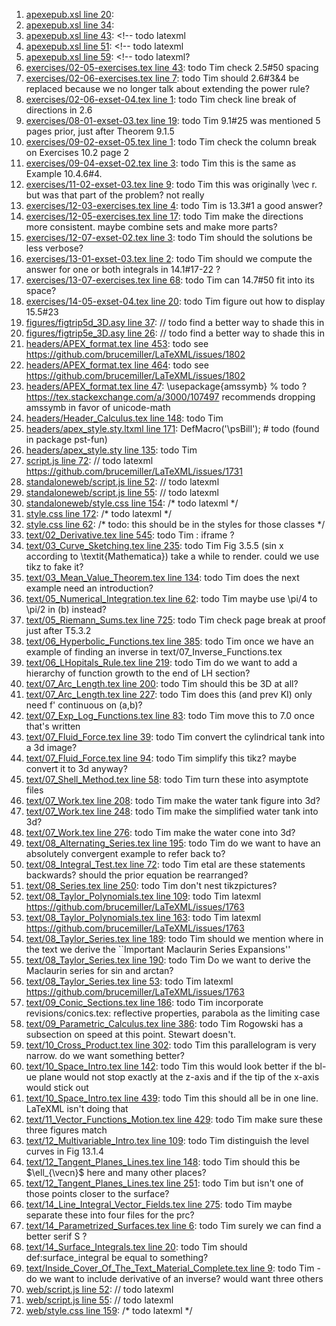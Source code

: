1. [apexepub.xsl line 20](../apexepub.xsl#L20): <!-- todo latexml: exeternal files are not allowed -->
1. [apexepub.xsl line 34](../apexepub.xsl#L34): <!-- todo latexml -->
1. [apexepub.xsl line 43](../apexepub.xsl#L43): <!-- todo latexml
1. [apexepub.xsl line 51](../apexepub.xsl#L51): <!-- todo latexml
1. [apexepub.xsl line 59](../apexepub.xsl#L59): <!-- todo latexml?
1. [exercises/02-05-exercises.tex line 43](../exercises/02-05-exercises.tex#L43): todo Tim check 2.5#50 spacing
1. [exercises/02-06-exercises.tex line 7](../exercises/02-06-exercises.tex#L7): todo Tim should 2.6#3&4 be replaced because we no longer talk about extending the power rule?
1. [exercises/02-06-exset-04.tex line 1](../exercises/02-06-exset-04.tex#L1): todo Tim check line break of directions in 2.6
1. [exercises/08-01-exset-03.tex line 19](../exercises/08-01-exset-03.tex#L19): todo Tim 9.1#25 was mentioned 5 pages prior, just after Theorem 9.1.5
1. [exercises/09-02-exset-05.tex line 1](../exercises/09-02-exset-05.tex#L1): todo Tim check the column break on Exercises 10.2 page 2
1. [exercises/09-04-exset-02.tex line 3](../exercises/09-04-exset-02.tex#L3): todo Tim this is the same as Example 10.4.6#4.
1. [exercises/11-02-exset-03.tex line 9](../exercises/11-02-exset-03.tex#L9): todo Tim this was originally \vec r.  but was that part of the problem? not really
1. [exercises/12-03-exercises.tex line 4](../exercises/12-03-exercises.tex#L4): todo Tim is 13.3#1 a good answer?
1. [exercises/12-05-exercises.tex line 17](../exercises/12-05-exercises.tex#L17): todo Tim make the directions more consistent.  maybe combine sets and make more parts?
1. [exercises/12-07-exset-02.tex line 3](../exercises/12-07-exset-02.tex#L3): todo Tim should the solutions be less verbose?
1. [exercises/13-01-exset-03.tex line 2](../exercises/13-01-exset-03.tex#L2): todo Tim should we compute the answer for one or both integrals in 14.1#17-22 ?
1. [exercises/13-07-exercises.tex line 68](../exercises/13-07-exercises.tex#L68): todo Tim can 14.7#50 fit into its space?
1. [exercises/14-05-exset-04.tex line 20](../exercises/14-05-exset-04.tex#L20): todo Tim figure out how to display 15.5#23
1. [figures/figtrip5d_3D.asy line 37](../figures/figtrip5d_3D.asy#L37): // todo find a better way to shade this in
1. [figures/figtrip5e_3D.asy line 26](../figures/figtrip5e_3D.asy#L26): // todo find a better way to shade this in
1. [headers/APEX_format.tex line 453](../headers/APEX_format.tex#L453): todo see https://github.com/brucemiller/LaTeXML/issues/1802
1. [headers/APEX_format.tex line 464](../headers/APEX_format.tex#L464): todo see https://github.com/brucemiller/LaTeXML/issues/1802
1. [headers/APEX_format.tex line 47](../headers/APEX_format.tex#L47): \usepackage{amssymb} % todo ? https://tex.stackexchange.com/a/3000/107497 recommends dropping amssymb in favor of unicode-math
1. [headers/Header_Calculus.tex line 148](../headers/Header_Calculus.tex#L148): todo Tim
1. [headers/apex_style.sty.ltxml line 171](../headers/apex_style.sty.ltxml#L171): DefMacro('\psBill'); # todo (found in package pst-fun)
1. [headers/apex_style.sty line 135](../headers/apex_style.sty#L135): todo Tim
1. [script.js line 72](../script.js#L72): // todo latexml https://github.com/brucemiller/LaTeXML/issues/1731
1. [standaloneweb/script.js line 52](../standaloneweb/script.js#L52): // todo latexml
1. [standaloneweb/script.js line 55](../standaloneweb/script.js#L55): // todo latexml
1. [standaloneweb/style.css line 154](../standaloneweb/style.css#L154): /* todo latexml */
1. [style.css line 172](../style.css#L172): /* todo latexml */
1. [style.css line 62](../style.css#L62): /* todo: this should be in the styles for those classes */
1. [text/02_Derivative.tex line 545](../text/02_Derivative.tex#L545): todo Tim : iframe ?
1. [text/03_Curve_Sketching.tex line 235](../text/03_Curve_Sketching.tex#L235): todo Tim Fig 3.5.5 (sin x according to \textit{Mathematica}) take a while to render.  could we use tikz to fake it?
1. [text/03_Mean_Value_Theorem.tex line 134](../text/03_Mean_Value_Theorem.tex#L134): todo Tim does the next example need an introduction?
1. [text/05_Numerical_Integration.tex line 62](../text/05_Numerical_Integration.tex#L62): todo Tim maybe use \pi/4 to \pi/2 in (b) instead?
1. [text/05_Riemann_Sums.tex line 725](../text/05_Riemann_Sums.tex#L725): todo Tim check page break at proof just after T5.3.2
1. [text/06_Hyperbolic_Functions.tex line 385](../text/06_Hyperbolic_Functions.tex#L385): todo Tim once we have an example of finding an inverse in text/07_Inverse_Functions.tex
1. [text/06_LHopitals_Rule.tex line 219](../text/06_LHopitals_Rule.tex#L219): todo Tim do we want to add a hierarchy of function growth to the end of LH section?
1. [text/07_Arc_Length.tex line 200](../text/07_Arc_Length.tex#L200): todo Tim should this be 3D at all?
1. [text/07_Arc_Length.tex line 227](../text/07_Arc_Length.tex#L227): todo Tim does this (and prev KI) only need f' continuous on (a,b)?
1. [text/07_Exp_Log_Functions.tex line 83](../text/07_Exp_Log_Functions.tex#L83): todo Tim move this to 7.0 once that's written
1. [text/07_Fluid_Force.tex line 39](../text/07_Fluid_Force.tex#L39): todo Tim convert the cylindrical tank into a 3d image?
1. [text/07_Fluid_Force.tex line 94](../text/07_Fluid_Force.tex#L94): todo Tim simplify this tikz? maybe convert it to 3d anyway?
1. [text/07_Shell_Method.tex line 58](../text/07_Shell_Method.tex#L58): todo Tim turn these into asymptote files
1. [text/07_Work.tex line 208](../text/07_Work.tex#L208): todo Tim make the water tank figure into 3d?
1. [text/07_Work.tex line 248](../text/07_Work.tex#L248): todo Tim make the simplified water tank into 3d?
1. [text/07_Work.tex line 276](../text/07_Work.tex#L276): todo Tim make the water cone into 3d?
1. [text/08_Alternating_Series.tex line 195](../text/08_Alternating_Series.tex#L195): todo Tim do we want to have an absolutely convergent example to refer back to?
1. [text/08_Integral_Test.tex line 72](../text/08_Integral_Test.tex#L72): todo Tim etal are these statements backwards?  should the prior equation be rearranged?
1. [text/08_Series.tex line 250](../text/08_Series.tex#L250): todo Tim don't nest tikzpictures?
1. [text/08_Taylor_Polynomials.tex line 109](../text/08_Taylor_Polynomials.tex#L109): todo Tim latexml https://github.com/brucemiller/LaTeXML/issues/1763
1. [text/08_Taylor_Polynomials.tex line 163](../text/08_Taylor_Polynomials.tex#L163): todo Tim latexml https://github.com/brucemiller/LaTeXML/issues/1763
1. [text/08_Taylor_Series.tex line 189](../text/08_Taylor_Series.tex#L189): todo Tim should we mention where in the text we derive the ``Important Maclaurin Series Expansions''
1. [text/08_Taylor_Series.tex line 190](../text/08_Taylor_Series.tex#L190): todo Tim Do we want to derive the Maclaurin series for sin and arctan?
1. [text/08_Taylor_Series.tex line 53](../text/08_Taylor_Series.tex#L53): todo Tim latexml https://github.com/brucemiller/LaTeXML/issues/1763
1. [text/09_Conic_Sections.tex line 186](../text/09_Conic_Sections.tex#L186): todo Tim incorporate revisions/conics.tex: reflective properties, parabola as the limiting case
1. [text/09_Parametric_Calculus.tex line 386](../text/09_Parametric_Calculus.tex#L386): todo Tim Rogowski has a subsection on speed at this point.  Stewart doesn't.
1. [text/10_Cross_Product.tex line 302](../text/10_Cross_Product.tex#L302): todo Tim this parallelogram is very narrow.  do we want something better?
1. [text/10_Space_Intro.tex line 142](../text/10_Space_Intro.tex#L142): todo Tim this would look better if the bl-ue plane would not stop exactly at the z-axis and if the tip of the x-axis would stick out
1. [text/10_Space_Intro.tex line 439](../text/10_Space_Intro.tex#L439): todo Tim this should all be in one line.  LaTeXML isn't doing that
1. [text/11_Vector_Functions_Motion.tex line 429](../text/11_Vector_Functions_Motion.tex#L429): todo Tim make sure these three figures match
1. [text/12_Multivariable_Intro.tex line 109](../text/12_Multivariable_Intro.tex#L109): todo Tim distinguish the level curves in Fig 13.1.4
1. [text/12_Tangent_Planes_Lines.tex line 148](../text/12_Tangent_Planes_Lines.tex#L148): todo Tim should this be $\ell_{\vecn}$ here and many other places?
1. [text/12_Tangent_Planes_Lines.tex line 251](../text/12_Tangent_Planes_Lines.tex#L251): todo Tim but isn't one of those points closer to the surface?
1. [text/14_Line_Integral_Vector_Fields.tex line 275](../text/14_Line_Integral_Vector_Fields.tex#L275): todo Tim maybe separate these into four files for the prc?
1. [text/14_Parametrized_Surfaces.tex line 6](../text/14_Parametrized_Surfaces.tex#L6): todo Tim surely we can find a better serif S ?
1. [text/14_Surface_Integrals.tex line 20](../text/14_Surface_Integrals.tex#L20): todo Tim should def:surface_integral be equal to something?
1. [text/Inside_Cover_Of_The_Text_Material_Complete.tex line 9](../text/Inside_Cover_Of_The_Text_Material_Complete.tex#L9): todo Tim - do we want to include derivative of an inverse?  would want three others
1. [web/script.js line 52](../web/script.js#L52): // todo latexml
1. [web/script.js line 55](../web/script.js#L55): // todo latexml
1. [web/style.css line 159](../web/style.css#L159): /* todo latexml */
